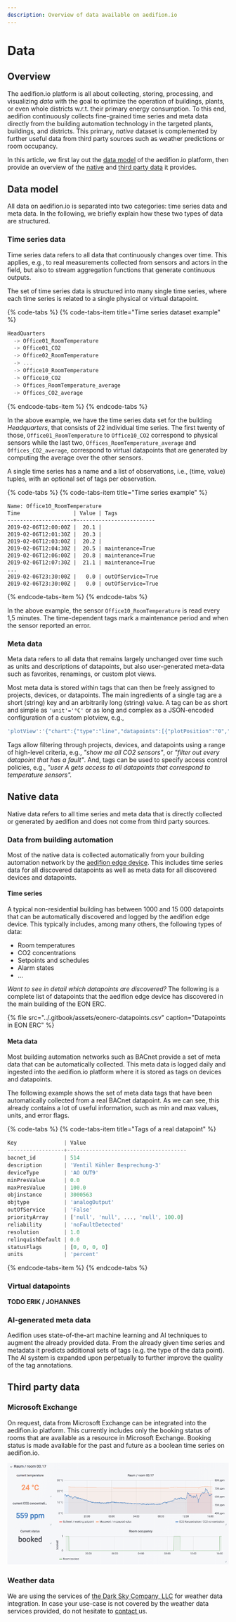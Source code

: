 ```yaml
---
description: Overview of data available on aedifion.io
---
```


# Data

## Overview

The aedifion.io platform is all about collecting, storing, processing, and visualizing _data_ with the goal to optimize the operation of buildings, plants, or even whole districts w.r.t. their primary energy consumption.  To this end, aedifion continuously collects fine-grained time series and meta data directly from the building automation technology in the targeted plants, buildings, and districts. This primary, _native_ dataset is complemented by further useful data from third party sources such as weather predictions or room occupancy. 

In this article, we first lay out the [data model](data.md#data-model) of the aedifion.io platform, then provide an overview of the [native](data.md#native-data) and [third party data](data.md#third-party-data) it provides.

## Data model

All data on aedifion.io is separated into two categories: time series data and meta data. In the following, we briefly explain how these two types of data are structured.

### Time series data

Time series data refers to all data that continuously changes over time. This applies, e.g., to real measurements collected from sensors and actors in the field, but also to stream aggregation functions that generate continuous outputs.

The set of time series data is structured into many single time series, where each time series is related to a single physical or virtual datapoint.

{% code-tabs %}
{% code-tabs-item title="Time series dataset example" %}
```javascript
HeadQuarters
  -> Office01_RoomTemperature
  -> Office01_CO2  
  -> Office02_RoomTemperature
  -> ...
  -> Office10_RoomTemperature  
  -> Office10_CO2
  -> Offices_RoomTemperature_average
  -> Offices_CO2_average
```
{% endcode-tabs-item %}
{% endcode-tabs %}

In the above example, we have the time series data set for the building _Headquarters_, that consists of 22 individual time series. The first twenty of those, `Office01_RoomTemperature` to `Office10_CO2` correspond to physical sensors while the last two, `Offices_RoomTemperature_average` and `Offices_CO2_average`, correspond to virtual datapoints that are generated by computing the average over the other sensors.

A single time series has a name and a list of observations, i.e., \(time, value\) tuples, with an optional set of tags per observation.

{% code-tabs %}
{% code-tabs-item title="Time series example" %}
```
Name: Office10_RoomTemperature
Time                 | Value | Tags
---------------------+-------------------------
2019-02-06T12:00:00Z |  20.1 | 
2019-02-06T12:01:30Z |  20.3 |  
2019-02-06T12:03:00Z |  20.2 | 
2019-02-06T12:04:30Z |  20.5 | maintenance=True
2019-02-06T12:06:00Z |  20.8 | maintenance=True
2019-02-06T12:07:30Z |  21.1 | maintenance=True
...
2019-02-06T23:30:00Z |   0.0 | outOfService=True
2019-02-06T23:30:00Z |   0.0 | outOfService=True
```
{% endcode-tabs-item %}
{% endcode-tabs %}

In the above example, the sensor `Office10_RoomTemperature` is read every 1,5 minutes. The time-dependent tags mark a maintenance period and when the sensor reported an error.

### Meta data

Meta data refers to all data that remains largely unchanged over time such as units and descriptions of datapoints, but also user-generated meta-data such as favorites, renamings, or custom plot views.

Most meta data is stored within tags that can then be freely assigned to projects, devices, or datapoints. The main ingredients of a single tag are a short \(string\) key and an arbitrarily long \(string\) value. A tag can be as short and simple as `'unit'='°C'` or as long and complex as a JSON-encoded configuration of a custom plotview, e.g.,

```javascript
'plotView':'{"chart":{"type":"line","datapoints":[{"plotPosition":"0","dataPointID":"bacnet100-4120-CO2","project_id":"4","interpolation":"zero-order-hold","marker":"","dashstyle":"solid"},{"plotPosition":"1","dataPointID":"bacnet100-4120-Humidity-HUM","project_id":"4","interpolation":"zero-order-hold","marker":"","dashstyle":"solid"},{"plotPosition":"2","dataPointID":"bacnet100-4120-Window-Closed-WIN","project_id":"4","interpolation":"zero-order-hold","marker":"","dashstyle":"solid"},{"plotPosition":"3","dataPointID":"bacnet100-4120-Ambient-air-temperature-T_Amb","project_id":"4","interpolation":"zero-order-hold","marker":"","dashstyle":"solid"}]}}'
```

Tags allow filtering through projects, devices, and datapoints using a range of high-level criteria, e.g., _"show me all CO2 sensors"_, or _"filter out every datapoint that has a fault"_. And, tags can be used to specify access control policies, e.g., _"user A gets access to all datapoints that correspond to temperature sensors"._ 

## Native data

Native data refers to all time series and meta data that is directly collected or generated by aedifion and does not come from third party sources.

### Data from building automation

Most of the native data is collected automatically from your building automation network by the [aedifion edge device](gateway.md). This includes time series data for all discovered datapoints as well as meta data for all discovered devices and datapoints.

#### Time series

A typical non-residential building has between 1000 and 15 000 datapoints that can be automatically discovered and logged by the aedifion edge device. This typically includes, among many others, the following types of data:

* Room temperatures
* CO2 concentrations
* Setpoints and schedules
* Alarm states
* ...

_Want to see in detail which datapoints are discovered?_ The following is a complete list of datapoints that the aedifion edge device has discovered in the main building of the EON ERC.

{% file src="../.gitbook/assets/eonerc-datapoints.csv" caption="Datapoints in EON ERC" %}

#### Meta data

Most building automation networks such as BACnet provide a set of meta data that can be automatically collected. This meta data is logged daily and ingested into the aedifion.io platform where it is stored as tags on devices and datapoints.

The following example shows the set of meta data tags that have been automatically collected from a real BACnet datapoint. As we can see, this already contains a lot of useful information, such as min and max values, units, and error flags.

{% code-tabs %}
{% code-tabs-item title="Tags of a real datapoint" %}
```javascript
Key               | Value
------------------+--------------------------------------
bacnet_id         | 514
description       | 'Ventil Kühler Besprechung-3'
deviceType        | 'AO OUT9'
minPresValue      | 0.0
maxPresValue      | 100.0
objinstance       | 3000563
objtype           | 'analogOutput'
outOfService      | 'False'
priorityArray     | ['null', 'null', ..., 'null', 100.0]
reliability       | 'noFaultDetected'
resolution        | 1.0
relinquishDefault | 0.0
statusFlags       | [0, 0, 0, 0]
units             | 'percent'
```
{% endcode-tabs-item %}
{% endcode-tabs %}

### Virtual datapoints

**TODO ERIK / JOHANNES**

### AI-generated meta data

Aedifion uses state-of-the-art machine learning and AI techniques to augment the already provided data. From the already given time series and metadata it predicts additional sets of tags \(e.g. the type of the data point\). The AI system is expanded upon perpetually to further improve the quality of the tag annotations.

## Third party data

### Microsoft Exchange

On request, data from Microsoft Exchange can be integrated into the aedifion.io platform. This currently includes only the booking status of rooms that are available as a resource in Microsoft Exchange. Booking status is made available for the past and future as a boolean time series on aedifion.io.

![Visualization of the temperature, CO2 concentration and booking status of a meeting room.](../.gitbook/assets/data_exchange.png)

### Weather data

We are using the services of [the Dark Sky Company, LLC](https://darksky.net/) for weather data integration. In case your use-case is not covered by the weather data services provided, do not hesitate to [contact ](https://docs.aedifion.io/docs/contact)us.

